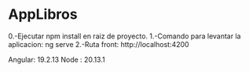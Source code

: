 # AppLibros

0.-Ejecutar npm install en raiz de proyecto.
1.-Comando para levantar la aplicacion: ng serve
2.-Ruta front: http://localhost:4200


Angular: 19.2.13
Node : 20.13.1
